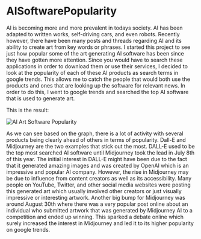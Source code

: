 # AISoftwarePopularity

AI is becoming more and more prevalent in todays society. AI has been adapted to written works, self-driving cars, and even robots.
Recently however, there have been many posts and threads regarding AI and its ability to create art from key words or phrases.
I started this project to see just how popular some of the art generating AI software has been since they have gotten more attention.
Since you would have to search these applications in order to download them or use their services, I decided to look at the popularity of each of these AI products as search terms in google trends. This allows me to catch the people that would both use the products and ones that are looking up the software for relevant news. In order to do this, I went to google trends and searched the top AI software that is used to generate art.

This is the result:


![AI Art Software Popularity](https://user-images.githubusercontent.com/72543232/190040721-fc198edb-092b-433b-aefb-b6b7542614ad.png)


As we can see based on the graph, there is a lot of activity with several products being clearly ahead of others in terms of popularity. Dall-E and Midjourney are the two examples that stick out the most. 
DALL-E used to be the top most searched AI software until Midjourney took the lead in July 8th of this year. The initial interest in DALL-E might have been due to the fact that it generated amazing images and was created by OpenAI which is an impressive and popular AI company. However, the rise in Midjourney may be due to influence from content creators as well as its accessibility. 
Many people on YouTube, Twitter, and other social media websites were posting this generated art which usually involved other creators or just visually impressive or interesting artwork. 
Another big bump for Midjourney was around August 30th where there was a very popular post online about an individual who submitted artwork that was generated by Midjourney AI to a competition and ended up winning. This sparked a debate online which surely increased the interest in Midjourney and led it to its higher popularity on google trends.
